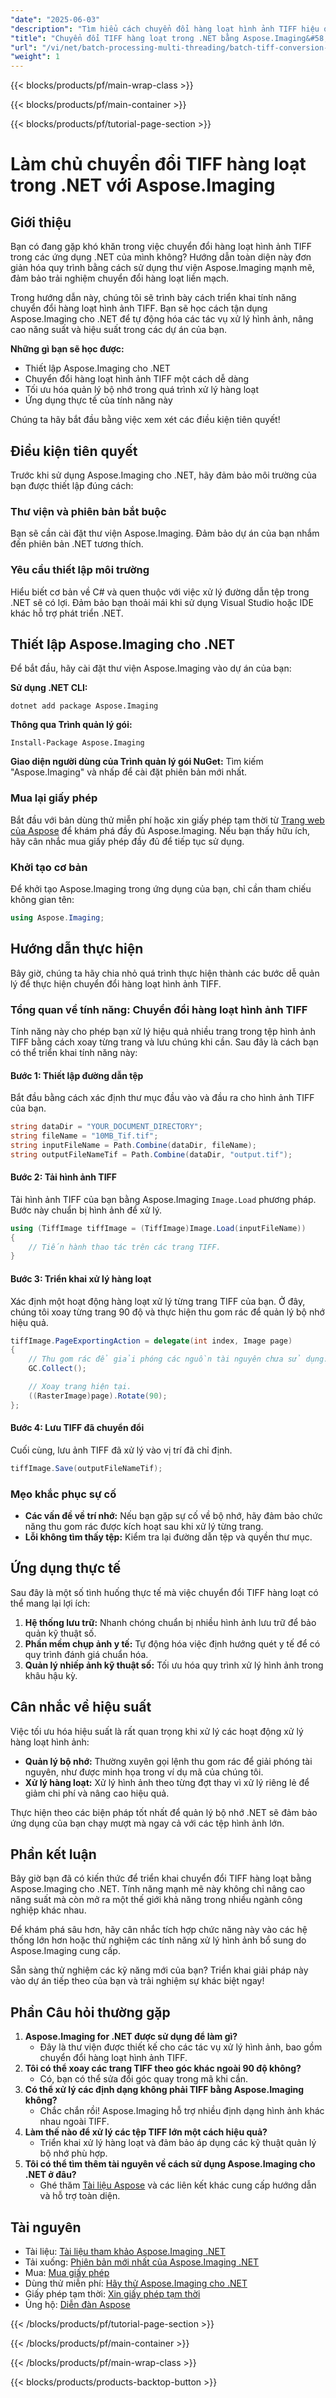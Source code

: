 ```yaml
---
"date": "2025-06-03"
"description": "Tìm hiểu cách chuyển đổi hàng loạt hình ảnh TIFF hiệu quả bằng thư viện Aspose.Imaging mạnh mẽ với hướng dẫn chi tiết này. Nâng cao ứng dụng .NET của bạn ngay bây giờ!"
"title": "Chuyển đổi TIFF hàng loạt trong .NET bằng Aspose.Imaging&#58; Hướng dẫn toàn diện"
"url": "/vi/net/batch-processing-multi-threading/batch-tiff-conversion-net-aspose-imaging/"
"weight": 1
---
```


{{< blocks/products/pf/main-wrap-class >}}

{{< blocks/products/pf/main-container >}}

{{< blocks/products/pf/tutorial-page-section >}}
# Làm chủ chuyển đổi TIFF hàng loạt trong .NET với Aspose.Imaging

## Giới thiệu

Bạn có đang gặp khó khăn trong việc chuyển đổi hàng loạt hình ảnh TIFF trong các ứng dụng .NET của mình không? Hướng dẫn toàn diện này đơn giản hóa quy trình bằng cách sử dụng thư viện Aspose.Imaging mạnh mẽ, đảm bảo trải nghiệm chuyển đổi hàng loạt liền mạch.

Trong hướng dẫn này, chúng tôi sẽ trình bày cách triển khai tính năng chuyển đổi hàng loạt hình ảnh TIFF. Bạn sẽ học cách tận dụng Aspose.Imaging cho .NET để tự động hóa các tác vụ xử lý hình ảnh, nâng cao năng suất và hiệu suất trong các dự án của bạn.

**Những gì bạn sẽ học được:**
- Thiết lập Aspose.Imaging cho .NET
- Chuyển đổi hàng loạt hình ảnh TIFF một cách dễ dàng
- Tối ưu hóa quản lý bộ nhớ trong quá trình xử lý hàng loạt
- Ứng dụng thực tế của tính năng này

Chúng ta hãy bắt đầu bằng việc xem xét các điều kiện tiên quyết!

## Điều kiện tiên quyết

Trước khi sử dụng Aspose.Imaging cho .NET, hãy đảm bảo môi trường của bạn được thiết lập đúng cách:

### Thư viện và phiên bản bắt buộc

Bạn sẽ cần cài đặt thư viện Aspose.Imaging. Đảm bảo dự án của bạn nhắm đến phiên bản .NET tương thích.

### Yêu cầu thiết lập môi trường

Hiểu biết cơ bản về C# và quen thuộc với việc xử lý đường dẫn tệp trong .NET sẽ có lợi. Đảm bảo bạn thoải mái khi sử dụng Visual Studio hoặc IDE khác hỗ trợ phát triển .NET.

## Thiết lập Aspose.Imaging cho .NET

Để bắt đầu, hãy cài đặt thư viện Aspose.Imaging vào dự án của bạn:

**Sử dụng .NET CLI:**
```shell
dotnet add package Aspose.Imaging
```

**Thông qua Trình quản lý gói:**
```shell
Install-Package Aspose.Imaging
```

**Giao diện người dùng của Trình quản lý gói NuGet:** Tìm kiếm "Aspose.Imaging" và nhấp để cài đặt phiên bản mới nhất.

### Mua lại giấy phép
Bắt đầu với bản dùng thử miễn phí hoặc xin giấy phép tạm thời từ [Trang web của Aspose](https://purchase.aspose.com/temporary-license/) để khám phá đầy đủ Aspose.Imaging. Nếu bạn thấy hữu ích, hãy cân nhắc mua giấy phép đầy đủ để tiếp tục sử dụng.

### Khởi tạo cơ bản
Để khởi tạo Aspose.Imaging trong ứng dụng của bạn, chỉ cần tham chiếu không gian tên:
```csharp
using Aspose.Imaging;
```

## Hướng dẫn thực hiện
Bây giờ, chúng ta hãy chia nhỏ quá trình thực hiện thành các bước dễ quản lý để thực hiện chuyển đổi hàng loạt hình ảnh TIFF.

### Tổng quan về tính năng: Chuyển đổi hàng loạt hình ảnh TIFF
Tính năng này cho phép bạn xử lý hiệu quả nhiều trang trong tệp hình ảnh TIFF bằng cách xoay từng trang và lưu chúng khi cần. Sau đây là cách bạn có thể triển khai tính năng này:

#### Bước 1: Thiết lập đường dẫn tệp
Bắt đầu bằng cách xác định thư mục đầu vào và đầu ra cho hình ảnh TIFF của bạn.
```csharp
string dataDir = "YOUR_DOCUMENT_DIRECTORY";
string fileName = "10MB_Tif.tif";
string inputFileName = Path.Combine(dataDir, fileName);
string outputFileNameTif = Path.Combine(dataDir, "output.tif");
```

#### Bước 2: Tải hình ảnh TIFF
Tải hình ảnh TIFF của bạn bằng Aspose.Imaging `Image.Load` phương pháp. Bước này chuẩn bị hình ảnh để xử lý.
```csharp
using (TiffImage tiffImage = (TiffImage)Image.Load(inputFileName))
{
    // Tiến hành thao tác trên các trang TIFF.
}
```

#### Bước 3: Triển khai xử lý hàng loạt
Xác định một hoạt động hàng loạt xử lý từng trang TIFF của bạn. Ở đây, chúng tôi xoay từng trang 90 độ và thực hiện thu gom rác để quản lý bộ nhớ hiệu quả.
```csharp
tiffImage.PageExportingAction = delegate(int index, Image page)
{
    // Thu gom rác để giải phóng các nguồn tài nguyên chưa sử dụng.
    GC.Collect();

    // Xoay trang hiện tại.
    ((RasterImage)page).Rotate(90);
};
```

#### Bước 4: Lưu TIFF đã chuyển đổi
Cuối cùng, lưu ảnh TIFF đã xử lý vào vị trí đã chỉ định.
```csharp
tiffImage.Save(outputFileNameTif);
```

### Mẹo khắc phục sự cố
- **Các vấn đề về trí nhớ:** Nếu bạn gặp sự cố về bộ nhớ, hãy đảm bảo chức năng thu gom rác được kích hoạt sau khi xử lý từng trang.
- **Lỗi không tìm thấy tệp:** Kiểm tra lại đường dẫn tệp và quyền thư mục.

## Ứng dụng thực tế
Sau đây là một số tình huống thực tế mà việc chuyển đổi TIFF hàng loạt có thể mang lại lợi ích:
1. **Hệ thống lưu trữ:** Nhanh chóng chuẩn bị nhiều hình ảnh lưu trữ để bảo quản kỹ thuật số.
2. **Phần mềm chụp ảnh y tế:** Tự động hóa việc định hướng quét y tế để có quy trình đánh giá chuẩn hóa.
3. **Quản lý nhiếp ảnh kỹ thuật số:** Tối ưu hóa quy trình xử lý hình ảnh trong khâu hậu kỳ.

## Cân nhắc về hiệu suất
Việc tối ưu hóa hiệu suất là rất quan trọng khi xử lý các hoạt động xử lý hàng loạt hình ảnh:
- **Quản lý bộ nhớ:** Thường xuyên gọi lệnh thu gom rác để giải phóng tài nguyên, như được minh họa trong ví dụ mã của chúng tôi.
- **Xử lý hàng loạt:** Xử lý hình ảnh theo từng đợt thay vì xử lý riêng lẻ để giảm chi phí và nâng cao hiệu quả.

Thực hiện theo các biện pháp tốt nhất để quản lý bộ nhớ .NET sẽ đảm bảo ứng dụng của bạn chạy mượt mà ngay cả với các tệp hình ảnh lớn.

## Phần kết luận
Bây giờ bạn đã có kiến thức để triển khai chuyển đổi TIFF hàng loạt bằng Aspose.Imaging cho .NET. Tính năng mạnh mẽ này không chỉ nâng cao năng suất mà còn mở ra một thế giới khả năng trong nhiều ngành công nghiệp khác nhau.

Để khám phá sâu hơn, hãy cân nhắc tích hợp chức năng này vào các hệ thống lớn hơn hoặc thử nghiệm các tính năng xử lý hình ảnh bổ sung do Aspose.Imaging cung cấp.

Sẵn sàng thử nghiệm các kỹ năng mới của bạn? Triển khai giải pháp này vào dự án tiếp theo của bạn và trải nghiệm sự khác biệt ngay!

## Phần Câu hỏi thường gặp
1. **Aspose.Imaging for .NET được sử dụng để làm gì?**
   - Đây là thư viện được thiết kế cho các tác vụ xử lý hình ảnh, bao gồm chuyển đổi hàng loạt hình ảnh TIFF.
2. **Tôi có thể xoay các trang TIFF theo góc khác ngoài 90 độ không?**
   - Có, bạn có thể sửa đổi góc quay trong mã khi cần.
3. **Có thể xử lý các định dạng không phải TIFF bằng Aspose.Imaging không?**
   - Chắc chắn rồi! Aspose.Imaging hỗ trợ nhiều định dạng hình ảnh khác nhau ngoài TIFF.
4. **Làm thế nào để xử lý các tệp TIFF lớn một cách hiệu quả?**
   - Triển khai xử lý hàng loạt và đảm bảo áp dụng các kỹ thuật quản lý bộ nhớ phù hợp.
5. **Tôi có thể tìm thêm tài nguyên về cách sử dụng Aspose.Imaging cho .NET ở đâu?**
   - Ghé thăm [Tài liệu Aspose](https://reference.aspose.com/imaging/net/) và các liên kết khác cung cấp hướng dẫn và hỗ trợ toàn diện.

## Tài nguyên
- Tài liệu: [Tài liệu tham khảo Aspose.Imaging .NET](https://reference.aspose.com/imaging/net/)
- Tải xuống: [Phiên bản mới nhất của Aspose.Imaging .NET](https://releases.aspose.com/imaging/net/)
- Mua: [Mua giấy phép](https://purchase.aspose.com/buy)
- Dùng thử miễn phí: [Hãy thử Aspose.Imaging cho .NET](https://releases.aspose.com/imaging/net/)
- Giấy phép tạm thời: [Xin giấy phép tạm thời](https://purchase.aspose.com/temporary-license/)
- Ủng hộ: [Diễn đàn Aspose](https://forum.aspose.com/c/imaging/10)

{{< /blocks/products/pf/tutorial-page-section >}}

{{< /blocks/products/pf/main-container >}}

{{< /blocks/products/pf/main-wrap-class >}}

{{< blocks/products/products-backtop-button >}}